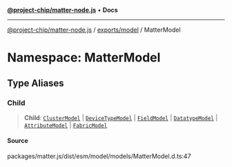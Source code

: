 [**@project-chip/matter-node.js**](../../../../README.md) • **Docs**

***

[@project-chip/matter-node.js](../../../../modules.md) / [exports/model](../../README.md) / MatterModel

# Namespace: MatterModel

## Type Aliases

### Child

> **Child**: [`ClusterModel`](../../classes/ClusterModel.md) \| [`DeviceTypeModel`](../../classes/DeviceTypeModel.md) \| [`FieldModel`](../../classes/FieldModel.md) \| [`DatatypeModel`](../../classes/DatatypeModel.md) \| [`AttributeModel`](../../classes/AttributeModel.md) \| [`FabricModel`](../../classes/FabricModel.md)

#### Source

packages/matter.js/dist/esm/model/models/MatterModel.d.ts:47
